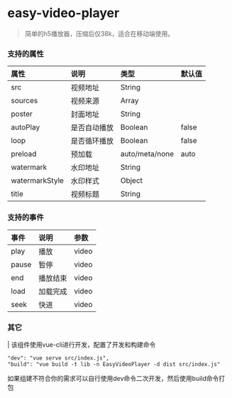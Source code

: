 # easy-video-player
>简单的h5播放器，压缩后仅38k，适合在移动端使用。

### 支持的属性
| 属性 | 说明 | 类型 | 默认值 |
| :-----| :-----| :-----| :----- |
| src | 视频地址 |String |  |
| sources | 视频来源 | Array |
| poster | 封面地址 | String | 
| autoPlay | 是否自动播放 | Boolean | false
| loop | 是否循环播放 | Boolean | false
| preload | 预加载 | auto/meta/none | auto
| watermark | 水印地址 | String |
| watermarkStyle | 水印样式 | Object |
| title | 视频标题 | String |

### 支持的事件
| 事件 | 说明 | 参数
| :---- | :---- | :----
| play | 播放 | video
| pause | 暂停| video
| end | 播放结束 | video
| load | 加载完成 | video
| seek | 快进 | video

### 其它
| 该组件使用vue-cli进行开发，配置了开发和构建命令
```
"dev": "vue serve src/index.js",
"build": "vue build -t lib -n EasyVideoPlayer -d dist src/index.js"
```
如果组建不符合你的需求可以自行使用dev命令二次开发，然后使用build命令打包





